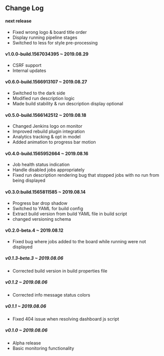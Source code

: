 ## Change Log

#### next release
- Fixed wrong logo & board title order
- Display running pipeline stages
- Switched to less for style pre-processing

#### v1.0.0-build.1567034395 ~ 2019.08.29
- CSRF support
- Internal updates

#### v0.6.0-build.1566913107 ~ 2019.08.27
- Switched to the dark side
- Modified run description logic
- Made build stability & run description display optional

#### v0.5.0-build.1566142512 ~ 2019.08.18
- Changed Jenkins logo on monitor
- Improved rebuild plugin integration
- Analytics tracking & opt in model
- Added animation to progress bar motion

#### v0.4.0-build.1565952664 ~ 2019.08.16
- Job health status indication
- Handle disabled jobs appropriately
- Fixed run description rendering bug that stopped jobs with no run from being displayed

#### v0.3.0:build.1565811585 ~ 2019.08.14
- Progress bar drop shadow
- Switched to YAML for build config
- Extract build version from build YAML file in build script
- changed versioning schema

#### v0.2.0-beta.4 ~ 2019.08.12
- Fixed bug where jobs added to the board while running were not displayed

##### v0.1.3-beta.3 ~ 2019.08.06
- Corrected build version in build properties file

##### v0.1.2 ~ 2019.08.06
- Corrected info message status colors

##### v0.1.1 ~ 2019.08.06
- Fixed 404 issue when resolving dashboard js script

##### v0.1.0 ~ 2019.08.06
- Alpha release
- Basic monitoring functionality